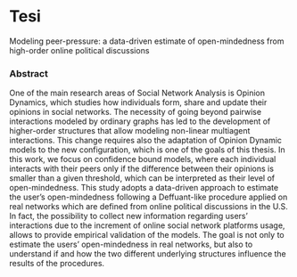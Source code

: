 # Tesi
Modeling peer-pressure: a data-driven estimate of open-mindedness from high-order online political discussions

### Abstract

One of the main research areas of Social Network Analysis is Opinion Dynamics, which studies how individuals form, share and update their opinions in social networks.
The necessity of going beyond pairwise interactions modeled by ordinary graphs has led to the development
of higher-order structures that allow modeling non-linear multiagent interactions. 
This change requires also the adaptation of Opinion Dynamic models to the new configuration, which is one of the goals of this thesis. 
In this work, we focus on confidence bound models, where each individual interacts with their peers only if the difference between their opinions is smaller than a given threshold, which can be interpreted as their level of open-mindedness. 
This study adopts a data-driven approach to estimate the user’s open-mindedness following a Deffuant-like procedure applied on real networks which are defined from online political discussions in the U.S. 
In fact, the possibility to collect new information regarding users’ interactions due to the increment of online social network platforms usage, allows to provide empirical validation of the models. 
The goal is not only to estimate the users’ open-mindedness in real networks, but also to understand if and how the two different underlying structures influence the results of the procedures.
